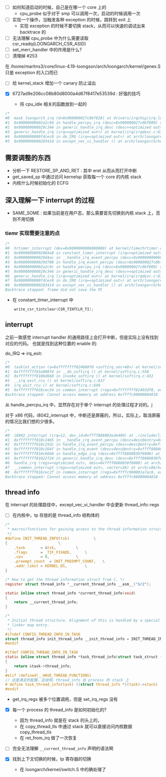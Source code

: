- [ ] 如何知道启动的时候，自己是在哪一个 core 上的
  - cpu_probe 似乎对于 smp 可以调用一次，启动的时候调用一次
- [ ] 实现一个操作，当触发各种 exception 的时候，跳转到 exit 上
  - 实现 exception 的时候不要切换 stack，从而可以快速的调试出来 backtrace 的
- [ ] 无法理解 cpu_probe 中为什么需要读取 csr_readq(LOONGARCH_CSR_ASID)
- [ ] set_merr_handler 中的作用是什么?
- [ ] 清理掉 #253

在
/home/maritns3/core/linux-4.19-loongson/arch/loongarch/kernel/genex.S 只是 exception 的入口而已

- [ ] 给 kernel_stack 增加一个 canary 防止溢出

- [x] 6727ad9e206cc08b80d8000a4d67f8417e53539d : 好强的技巧
  - 将 cpu_idle 相关的函数放到一起的

```c
/*
#0  mask_loongarch_irq (d=0x900000027c0bf028) at drivers/irqchip/irq-loongarch-cpu.c:32
#1  0x90000000002a2c94 in handle_percpu_irq (desc=0x900000027c0bf000) at kernel/irq/chip.c:871
#2  0x900000000029c344 in generic_handle_irq_desc (desc=<optimized out>) at ./include/linux/irqdesc.h:155
#3  generic_handle_irq (irq=<optimized out>) at kernel/irq/irqdesc.c:639
#4  0x9000000000fdcec0 in do_IRQ (irq=<optimized out>) at arch/loongarch/kernel/irq.c:103
#5  0x9000000000203414 in except_vec_vi_handler () at arch/loongarch/kernel/genex.S:92
```
## 需要调整的东西
- 分析一下 RESTORE_SP_AND_RET : 其中 eret 从而从而打开中断
- get_saved_sp 中通过访问 kernelsp 获取每一个 core 的内核 stack
- 内核什么时候初始化的 ECFG


## 深入理解一下 interrupt 的过程
- SAME_SOME : 如果当前是在用户态，那么需要首先切换到内核 stack 上，否则不用切换

### tiemr 实现需要注意的点

```c
/*
#0  hrtimer_interrupt (dev=0x9000000006000080) at kernel/time/hrtimer.c:1511
#1  0x90000000002084a8 in constant_timer_interrupt (irq=<optimized out>, data=<optimized out>) at arch/loongarch/kernel/time.c:49
#2  0x900000000029d4ac in __handle_irq_event_percpu (desc=0x9000000006000080, flags=0x0) at kernel/irq/handle.c:149
#3  0x900000000029d708 in handle_irq_event_percpu (desc=0x900000027c0bf000) at kernel/irq/handle.c:189
#4  0x90000000002a2c9c in handle_percpu_irq (desc=0x900000027c0bf000) at kernel/irq/chip.c:873
#5  0x900000000029c344 in generic_handle_irq_desc (desc=<optimized out>) at ./include/linux/irqdesc.h:155
#6  generic_handle_irq (irq=<optimized out>) at kernel/irq/irqdesc.c:639
#7  0x9000000000fdcec0 in do_IRQ (irq=<optimized out>) at arch/loongarch/kernel/irq.c:103
#8  0x9000000000203414 in except_vec_vi_handler () at arch/loongarch/kernel/genex.S:92
Backtrace stopped: frame did not save the PC
```
- 在 constant_timer_interrupt 中

```c
	write_csr_tintclear(CSR_TINTCLR_TI);
```

## interrupt
之前一致感觉 interrupt handler 的通用路径上会打开中断，但是实际上没有找到对应的代码。
也就是找到这种位置的 enable 的:

do_IRQ => irq_exit:
```c
/*
#0  tasklet_action (a=0xffffffff824060f0 <softirq_vec+48>) at kernel/softirq.c:805
#1  0xffffffff81e000f4 in __do_softirq () at kernel/softirq.c:558
#2  0xffffffff8106d668 in invoke_softirq () at kernel/softirq.c:432
#3  __irq_exit_rcu () at kernel/softirq.c:637
#4  irq_exit_rcu () at kernel/softirq.c:649
#5  0xffffffff81bcec34 in common_interrupt (regs=0xffffffff82403df8, error_code=<optimized out>) at arch/x86/kernel/irq.c:240
Backtrace stopped: Cannot access memory at address 0xffffc90000004018
```

从 handle_percpu_irq 中，显然存在对于单个 interrupt 的处理过程才对的。j

对于 x86 代码，i8042_interrupt 中，中断还是屏蔽的，所以，实际上，取消屏蔽的情况比我们想的少很多。
```c
/*
#0  i8042_interrupt (irq=12, dev_id=0xffff888003ede400) at ./include/linux/spinlock.h:324
#1  0xffffffff810c2465 in __handle_irq_event_percpu (desc=desc@entry=0xffff8880030f6000, flags=flags@entry=0xffffc90000003f74) at kernel/irq/handle.c:158
#2  0xffffffff810c25dc in handle_irq_event_percpu (desc=desc@entry=0xffff8880030f6000) at kernel/irq/handle.c:198
#3  0xffffffff810c264f in handle_irq_event (desc=desc@entry=0xffff8880030f6000) at kernel/irq/handle.c:215
#4  0xffffffff810c66b6 in handle_edge_irq (desc=0xffff8880030f6000) at kernel/irq/chip.c:822
#5  0xffffffff81022f24 in generic_handle_irq_desc (desc=0xffff8880030f6000) at ./include/linux/irqdesc.h:158
#6  handle_irq (regs=<optimized out>, desc=0xffff8880030f6000) at arch/x86/kernel/irq.c:231
#7  __common_interrupt (regs=<optimized out>, vector=36) at arch/x86/kernel/irq.c:250
#8  0xffffffff81bcec2f in common_interrupt (regs=0xffffc900001a7ac8, error_code=<optimized out>) at arch/x86/kernel/irq.c:240
Backtrace stopped: Cannot access memory at address 0xffffc90000004018
```

## thread info
在 interrupt 的处理路径中，except_vec_vi_handler 中会更新 thread_info::regs

- [ ] 在内核中，tp 存放的是 thread_info 结构体的
```c
/*
 * macros/functions for gaining access to the thread information structure
 */
#define INIT_THREAD_INFO(tsk)			\
{						\
	.task		= &tsk,			\
	.flags		= _TIF_FIXADE,		\
	.cpu		= 0,			\
	.preempt_count	= INIT_PREEMPT_COUNT,	\
	.addr_limit	= KERNEL_DS,		\
}

/* How to get the thread information struct from C. */
register struct thread_info *__current_thread_info __asm__("$r2");

static inline struct thread_info *current_thread_info(void)
{
	return __current_thread_info;
}

/*
 * Initial thread structure. Alignment of this is handled by a special
 * linker map entry.
 */
#ifndef CONFIG_THREAD_INFO_IN_TASK
struct thread_info init_thread_info __init_thread_info = INIT_THREAD_INFO(init_task);
#endif
```

```c
#ifdef CONFIG_THREAD_INFO_IN_TASK
static inline struct thread_info *task_thread_info(struct task_struct *task)
{
	return &task->thread_info;
}
#elif !defined(__HAVE_THREAD_FUNCTIONS)
// 这是满足的配置，这说明，thread_info 在 process 的 stack 上
# define task_thread_info(task)	((struct thread_info *)(task)->stack)
#endif
```
- get_irq_regs 被多个位置调用，但是 set_irq_regs 没有

- [x] 每一个 process 的 thread_info 是如何初始化的?
  - 因为 thread_info 就是在 stack 的头上的，
  - 在 copy_thread_tls 中通过 stack 就可以直接访问内核数据 copy_thread_tls
  - 在 ret_from_irq 做了一次恢复
- [ ] 完全无法理解 `__current_thread_info` 声明的语法啊

- [x] 找到上下文切换的时候，tp 寄存器的切换
  - 在 loongarch/kernel/switch.S 中的确处理了
